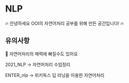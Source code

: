 # NLP
🔥 안녕하세요 OOI의 자연어처리 공부를 위해 만든 공간입니다! 🔥


## 유의사항

👀 자연어처리의 매력에 빠질수도 있어요


2021_NLP -> 자연어처리 수업정리

ENTER_nlp -> 위키독스 딥 러닝을 이용한 자연어처리
